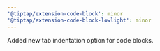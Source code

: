 ```yaml
---
'@tiptap/extension-code-block': minor
'@tiptap/extension-code-block-lowlight': minor
---
```


Added new tab indentation option for code blocks.

